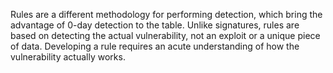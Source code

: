 Rules are a different methodology for performing detection, which bring the advantage of 0-day detection to the table. Unlike signatures, rules are based on detecting the actual vulnerability, not an exploit or a unique piece of data. Developing a rule requires an acute understanding of how the vulnerability actually works.